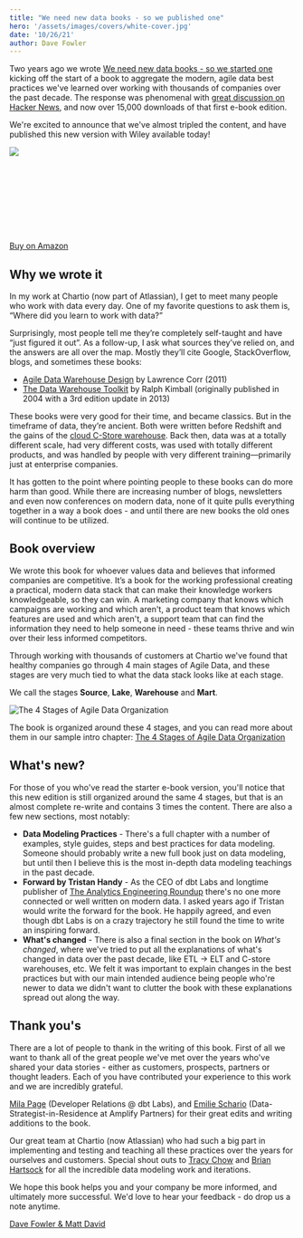 ```yaml
---
title: "We need new data books - so we published one"
hero: '/assets/images/covers/white-cover.jpg'
date: '10/26/21'
author: Dave Fowler
---
```


Two years ago we wrote [We need new data books - so we started one](https://chartio.com/blog/cloud-data-management-book-launch/) kicking off the start of a book to aggregate the modern, agile data best practices we've learned over working with thousands of companies over the past decade.  The response was phenomenal with [great discussion on Hacker News](https://news.ycombinator.com/item?id=21411893), and now over 15,000 downloads of that first e-book edition.  

We're excited to announce that we've almost tripled the content, and have published this new version with Wiley available today!

<div class="row book">
  <div class="seven columns">

<a href="https://amzn.to/3AxLdln">
  <img src="/assets/images/covers/white-cover.jpg" style="max-width: 100%">
</a>

  </div>
  <div class="three columns ">
  <a class="button button-primary buy" href="https://amzn.to/3AxLdln" style="margin-top: 150px;">Buy on Amazon</a>
  </div>
</div>


## Why we wrote it

In my work at Chartio (now part of Atlassian), I get to meet many people who work with data every day. One of my favorite questions to ask them is, “Where did you learn to work with data?”

Surprisingly, most people tell me they’re completely self-taught and have “just figured it out”. As a follow-up, I ask what sources they’ve relied on, and the answers are all over the map. Mostly they’ll cite Google, StackOverflow, blogs, and sometimes these books:

 - [Agile Data Warehouse Design](https://www.amazon.com/Agile-Data-Warehouse-Design-Collaborative/dp/0956817203/ref=asc_df_0956817203/?tag=hyprod-20&linkCode=df0&hvadid=266023323049&hvpos=1o1&hvnetw=g&hvrand=17506356589734013397&hvpone=&hvptwo=&hvqmt=&hvdev=c&hvdvcmdl=&hvlocint=&hvlocphy=1014221&hvtargid=pla-334867027108&psc=1) by Lawrence Corr (2011)
 - [The Data Warehouse Toolkit](https://www.kimballgroup.com/data-warehouse-business-intelligence-resources/books/data-warehouse-dw-toolkit/) by Ralph Kimball (originally published in 2004 with a 3rd edition update in 2013)

 These books were very good for their time, and became classics. But in the timeframe of data, they’re ancient. Both were written before Redshift and the gains of the [cloud C-Store warehouse](https://dataschool.com/data-modeling-101/row-vs-column-oriented-databases/). Back then, data was at a totally different scale, had very different costs, was used with totally different products, and was handled by people with very different training—primarily just at enterprise companies.

 It has gotten to the point where pointing people to these books can do more harm than good.  While there are increasing number of blogs, newsletters and even now conferences on modern data, none of it quite pulls everything together in a way a book does - and until there are new books the old ones will continue to be utilized.


 ## Book overview

 We wrote this book for whoever values data and believes that informed companies are competitive. It’s a book for the working professional creating a practical, modern data stack that can make their knowledge workers knowledgeable, so they can win.  A marketing company that knows which campaigns are working and which aren't, a product team that knows which features are used and which aren't, a support team that can find the information they need to help someone in need - these teams thrive and win over their less informed competitors.

Through working with thousands of customers at Chartio we've found that healthy companies go through 4 main stages of Agile Data, and these stages are very much tied to what the data stack looks like at each stage.

 We call the stages **Source**, **Lake**, **Warehouse** and **Mart**.

 ![The 4 Stages of Agile Data Organization](/assets/images/4stages.png)

The book is organized around these 4 stages, and you can read more about them in our sample intro chapter: [The 4 Stages of Agile Data Organization](/posts/the-4-stages-of-agile-data-organization/)


## What's new?

For those of you who've read the starter e-book version, you'll notice that this new edition is still organized around the same 4 stages, but that is an almost complete re-write and contains 3 times the content.  There are also a few new sections, most notably:

 - **Data Modeling Practices** - There's a full chapter with a number of examples, style guides, steps and best practices for data modeling.  Someone should probably write a new full book just on data modeling, but until then I believe this is the most in-depth data modeling teachings in the past decade.
 - **Forward by Tristan Handy** - As the CEO of dbt Labs and longtime publisher of [The Analytics Engineering Roundup](https://roundup.getdbt.com) there's no one more connected or well written on modern data.  I asked years ago if Tristan would write the forward for the book.  He happily agreed, and even though dbt Labs is on a crazy trajectory he still found the time to write an inspiring forward.
 - **What's changed** - There is also a final section in the book on *What's changed*, where we've tried to put all the explanations of what's changed in data over the past decade, like ETL -> ELT and C-store warehouses, etc.  We felt it was important to explain changes in the best practices but with our main intended audience being people who're newer to data we didn't want to clutter the book with these explanations spread out along the way.


## Thank you's

There are a lot of people to thank in the writing of this book.  First of all we want to thank all of the great people we've met over the years who've shared your data stories - either as customers, prospects, partners or thought leaders.  Each of you have contributed your experience to this work and we are incredibly grateful.

[Mila Page](https://www.linkedin.com/in/mila-page/) (Developer Relations @ dbt Labs), and [Emilie Schario](http://emilieschario.com) (Data-Strategist-in-Residence at Amplify Partners) for their great edits and writing additions to the book.

Our great team at Chartio (now Atlassian) who had such a big part in implementing and testing and teaching all these practices over the years for ourselves and customers.  Special shout outs to [Tracy Chow](https://www.linkedin.com/in/tracy-chow/) and [Brian Hartsock](https://www.linkedin.com/in/brianhartsock/) for all the incredible data modeling work and iterations.

We hope this book helps you and your company be more informed, and ultimately more successful.  We'd love to hear your feedback - do drop us a note anytime.

[Dave Fowler & Matt David](/#authors)
